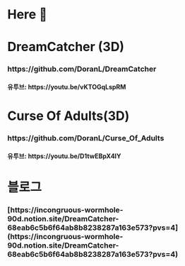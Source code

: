 <H1>Here 👋</H1>
<H1>DreamCatcher (3D)</H1>
<H3>https://github.com/DoranL/DreamCatcher</H3>
<H4>유투브: https://youtu.be/vKTOGqLspRM</H4>
<H1>Curse Of Adults(3D)</H1>
<H3>https://github.com/DoranL/Curse_Of_Adults</H3>
<H4>유투브: https://youtu.be/D1twEBpX4lY</H4>
<H1>블로그</H1>
<H3>[https://incongruous-wormhole-90d.notion.site/DreamCatcher-68eab6c5b6f64ab8b8238287a163e573?pvs=4](https://incongruous-wormhole-90d.notion.site/DreamCatcher-68eab6c5b6f64ab8b8238287a163e573?pvs=4)</H3>
<!--
**DoranL/DoranL** is a ✨ _special_ ✨ repository because its `README.md` (this file) appears on your GitHub profile.

Here are some ideas to get you started:

- 🔭 I’m currently working on ...
- 🌱 I’m currently learning ...
- 👯 I’m looking to collaborate on ...
- 🤔 I’m looking for help with ...
- 💬 Ask me about ...
- 📫 How to reach me: ...
- 😄 Pronouns: ...
- ⚡ Fun fact: ...
-->
